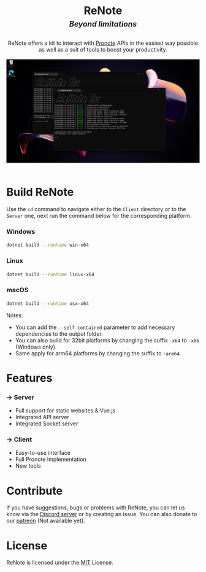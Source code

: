 <h1 align="center">
  <b>ReNote</b>
  <br>
  <sub><sup><b><i>Beyond limitations</i></b></sup></sub>
</h1>

<p align="center">
  ReNote offers a kit to interact with <a href="https://www.index-education.com/fr/logiciel-gestion-vie-scolaire.php">Pronote</a> APIs in the easiest way possible as well as a suit of tools to boost your productivity.
  <br><br>
  <img src="documentation/show.png">
  <br><br>
</p>

# Build ReNote
Use the `cd` command to navigate either to the `Client` directory or to the `Server` one, next run the command below for the corresponding platform.

### Windows
```bash
dotnet build --runtime win-x64
```

### Linux
```bash
dotnet build --runtime linux-x64
```

### macOS
```bash
dotnet build --runtime osx-x64
```

Notes:
   - You can add the `--self-contained` parameter to add necessary dependencies to the output folder.
   - You can also build for 32bit platforms by changing the suffix `-x64` to `-x86` (Windows only).
   - Same apply for arm64 platforms by changing the suffix to `-arm64`. 


# Features
### → Server
 - Full support for static websites & Vue.js
 - Integrated API server
 - Integrated Socket server
 
### → Client
 - Easy-to-use interface
 - Full Pronote Implementation
 - New tools

# Contribute
If you have suggestions, bugs or problems with ReNote, you can let us know via the <a href="https://discord.gg/Z2wh3CHusT">Discord server</a> or by creating an issue. You can also donate to our <a href="">patreon</a> (Not available yet).

# License
ReNote is licensed under the <a href="LICENSE">MIT</a> License.
